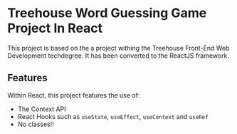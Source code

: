 # Treehouse Word Guessing Game Project In React

This project is based on the a project withing the Treehouse Front-End Web Development techdegree. It has been converted to the ReactJS framework.

## Features

Within React, this project features the use of:

- The Context API
- React Hooks such as `useState`, `useEffect`, `useContext` and `useRef`
- No classes!!
